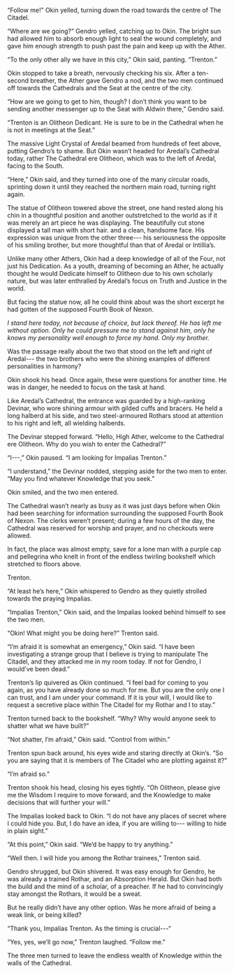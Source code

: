 “Follow me!” Okin yelled, turning down the road towards the centre of The Citadel. 

“Where are we going?” Gendro yelled, catching up to Okin. The bright sun had allowed him to absorb enough light to seal the wound completely, and gave him enough strength to push past the pain and keep up with the Ather.

“To the only other ally we have in this city,” Okin said, panting. “Trenton.”

Okin stopped to take a breath, nervously checking his six. After a ten-second breather, the Ather gave Gendro a nod, and the two men continued off towards the Cathedrals and the Seat at the centre of the city.

“How are we going to get to him, though? I don’t think you want to be sending another messenger up to the Seat with Aldwin there,” Gendro said.

“Trenton is an Olitheon Dedicant. He is sure to be in the Cathedral when he is not in meetings at the Seat.”

The massive Light Crystal of Aredal beamed from hundreds of feet above, putting Gendro’s to shame. But Okin wasn’t headed for Aredal’s Cathedral today, rather The Cathedral ere Olitheon, which was to the left of Aredal, facing to the South.

“Here,” Okin said, and they turned into one of the many circular roads, sprinting down it until they reached the northern main road, turning right again.

The statue of Olitheon towered above the street, one hand rested along his chin in a thoughtful position and another outstretched to the world as if it was merely an art piece he was displaying. The beautifully cut stone displayed a tall man with short hair. and a clean, handsome face. His expression was unique from the other three--- his seriousness the opposite of his smiling brother, but more thoughtful than that of Aredal or Intillia’s.

Unlike many other Athers, Okin had a deep knowledge of all of the Four, not just his Dedication. As a youth, dreaming of becoming an Ather, he actually thought he would Dedicate himself to Olitheon due to his own scholarly nature, but was later enthralled by Aredal’s focus on Truth and Justice in the world. 

But facing the statue now, all he could think about was the short excerpt he had gotten of the supposed Fourth Book of Nexon.

*I stand here today, not because of choice, but lack thereof. He has left me without option. Only he could pressure me to stand against him, only he knows my personality well enough to force my hand. Only my brother.*

Was the passage really about the two that stood on the left and right of Aredal--- the two brothers who were the shining examples of different personalities in harmony?

Okin shook his head. Once again, these were questions for another time. He was in danger, he needed to focus on the task at hand. 

Like Aredal’s Cathedral, the entrance was guarded by a high-ranking Devinar, who wore shining armour with gilded cuffs and bracers. He held a long halberd at his side, and two steel-armoured Rothars stood at attention to his right and left, all wielding halberds. 

The Devinar stepped forward. “Hello, High Ather, welcome to the Cathedral ere Olitheon. Why do you wish to enter the Cathedral?”

“I---,” Okin paused. “I am looking for Impalias Trenton.”

“I understand,” the Devinar nodded, stepping aside for the two men to enter. “May you find whatever Knowledge that you seek.”

Okin smiled, and the two men entered.

The Cathedral wasn’t nearly as busy as it was just days before when Okin had been searching for information surrounding the supposed Fourth Book of Nexon. The clerks weren’t present; during a few hours of the day, the Cathedral was reserved for worship and prayer, and no checkouts were allowed.

In fact, the place was almost empty, save for a lone man with a purple cap and pellegrina who knelt in front of the endless twirling bookshelf which stretched to floors above. 

Trenton.

“At least he’s here,” Okin whispered to Gendro as they quietly strolled towards the praying Impalias. 

“Impalias Trenton,” Okin said, and the Impalias looked behind himself to see the two men. 

“Okin! What might you be doing here?” Trenton said.

“I’m afraid it is somewhat an emergency,” Okin said. “I have been investigating a strange group that I believe is trying to manipulate The Citadel, and they attacked me in my room today. If not for Gendro, I would’ve been dead.”

Trenton’s lip quivered as Okin continued. “I feel bad for coming to you again, as you have already done so much for me. But you are the only one I can trust, and I am under your command. If it is your will, I would like to request a secretive place within The Citadel for my Rothar and I to stay.”

Trenton turned back to the bookshelf. “Why? Why would anyone seek to shatter what we have built?”

“Not shatter, I’m afraid,” Okin said. “Control from within.”

Trenton spun back around, his eyes wide and staring directly at Okin’s. “So you are saying that it is members of The Citadel who are plotting against it?”

“I’m afraid so.”

Trenton shook his head, closing his eyes tightly. “Oh Olitheon, please give me the Wisdom I require to move forward, and the Knowledge to make decisions that will further your will.”

The Impalias looked back to Okin. “I do not have any places of secret where I could hide you. But, I do have an idea, if you are willing to--- willing to hide in plain sight.”

“At this point,” Okin said. “We’d be happy to try anything.”

“Well then. I will hide you among the Rothar trainees,” Trenton said. 

Gendro shrugged, but Okin shivered. It was easy enough for Gendro, he was already a trained Rothar, and an Absorption Herald. But Okin had both the build and the mind of a scholar, of a preacher. If he had to convincingly stay amongst the Rothars, it would be a sweat.

But he really didn’t have any other option. Was he more afraid of being a weak link, or being killed?

“Thank you, Impalias Trenton. As the timing is crucial---“

“Yes, yes, we’ll go now,” Trenton laughed. “Follow me.”

The three men turned to leave the endless wealth of Knowledge within the walls of the Cathedral.
